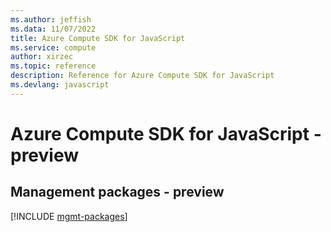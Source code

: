 ```yaml
---
ms.author: jeffish
ms.data: 11/07/2022
title: Azure Compute SDK for JavaScript
ms.service: compute
author: xirzec
ms.topic: reference
description: Reference for Azure Compute SDK for JavaScript
ms.devlang: javascript
---
```

# Azure Compute SDK for JavaScript - preview

## Management packages - preview
[!INCLUDE [mgmt-packages](compute-mgmt-index.md)]
